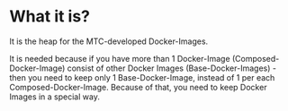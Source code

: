 #                  What it is?

It is the heap for the MTC-developed Docker-Images.

It is needed because if you have more than 1 Docker-Image (Composed-Docker-Image) consist of other Docker Images (Base-Docker-Images) - then you need to keep only 1 Base-Docker-Image, instead of 1 per each Composed-Docker-Image. Because of that, you need to keep Docker Images in a special way.

[](https://sregistry.mts.ru/)